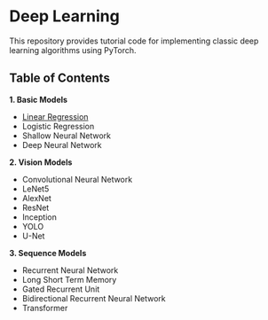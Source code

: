 # Deep Learning 

This repository provides tutorial code for implementing classic deep learning algorithms using PyTorch.
## Table of Contents

**1. Basic Models**
- [Linear Regression](https://github.com/phpfontana/deep-learning-pytorch/blob/main/basic-models/linear-regression.py)
- Logistic Regression
- Shallow Neural Network
- Deep Neural Network 

**2. Vision Models**
- Convolutional Neural Network
- LeNet5
- AlexNet
- ResNet
- Inception
- YOLO
- U-Net

**3. Sequence Models**
- Recurrent Neural Network
- Long Short Term Memory
- Gated Recurrent Unit 
- Bidirectional Recurrent Neural Network
- Transformer

